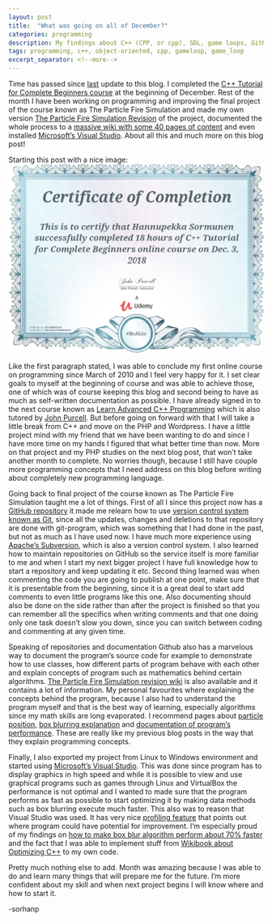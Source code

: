 ```yaml
---
layout: post
title:  "What was going on all of December?"
categories: programming
description: My findings about C++ (CPP, or cpp), SDL, game loops, GitHub documenting, code documentation and writing code wiki's
tags: programming, c++, object-oriented, cpp, gameloop, game_loop
excerpt_separator: <!--more-->
---
```


[last]:/programming/2018/11/30/Monthy-Recap-November.html
[particlefire_home_page]:https://sorhanp.github.io/particlefire-revision/
[cppbeginners]:https://www.udemy.com/share/1000sQBEUccF1bRX4=/
[visual_studio]:https://visualstudio.microsoft.com/
[wiki_particlefire]:https://github.com/sorhanp/particlefire-revision/wiki
[johnpurcell]:https://caveofprogramming.com/
[sdl]:https://www.libsdl.org/
[cppadvanced]:https://www.udemy.com/share/1000MSBEUccF1bRX4=/
[github_repo]:https://github.com/sorhanp/particlefire-revision
[git]:https://git-scm.com/
[subversion]:https://subversion.apache.org/
[particle_position]:https://github.com/sorhanp/particlefire-revision/wiki/Position-and-movement
[box_blur]:https://github.com/sorhanp/particlefire-revision/wiki/Box-blur
[performance_overview]:https://github.com/sorhanp/particlefire-revision/wiki/Performance-overview
[performance_boxblur]:https://github.com/sorhanp/particlefire-revision/wiki/Performance-overview#improving-the-box-blur-algorithm
[cpp_optimizer]:https://en.wikibooks.org/wiki/Optimizing_C%2B%2B
[vs_profiler]:https://docs.microsoft.com/en-us/visualstudio/profiling/profiling-feature-tour?view=vs-2017

Time has passed since [last][last] update to this blog. I completed the [C++ Tutorial for Complete Beginners course][cppbeginners] at the beginning of December. Rest of the month I have been working on programming and improving the final project of the course known as The Particle Fire Simulation and made my own version [The Particle Fire Simulation Revision][particlefire_home_page] of the project, documented the whole process to a [massive wiki with some 40 pages of content][wiki_particlefire] and even installed [Microsoft’s Visual Studio][visual_studio]. About all this and much more on this blog post!<!--more-->

Starting this post with a nice image:
![Classes with inheritance](/assets/certificate.png)

Like the first paragraph stated, I was able to conclude my first online course on programming since March of 2010 and I feel very happy for it. I set clear goals to myself at the beginning of course and was able to achieve those, one of which was of course keeping this blog and second being to have as much as self-written documentation as possible. I have already signed in to the next course known as [Learn Advanced C++ Programming][cppadvanced] which is also tutored by [John Purcell][johnpurcell]. But before going on forward with that I will take a little break from C++ and move on the PHP and Wordpress. I have a little project mind with my friend that we have been wanting to do and since I have more time on my hands I figured that what better time than now. More on that project and my PHP studies on the next blog post, that won’t take another month to complete. No worries though, because I still have couple more programming concepts that I need address on this blog before writing about completely new programming language.

Going back to final project of the course known as The Particle Fire Simulation taught me a lot of things. First of all I since this project now has a [GitHub repository][github_repo] it made me relearn how to use [version control system known as Git][git], since all the updates, changes and deletions to that repository are done with git-program, which was something that I had done in the past, but not as much as I have used now. I have much more experience using [Apache’s Subversion][subversion], which is also a version control system. I also learned how to maintain repositories on GitHub so the service itself is more familiar to me and when I start my next bigger project I have full knowledge how to start a repository and keep updating it etc. Second thing learned was when commenting the code you are going to publish at one point, make sure that it is presentable from the beginning, since it is a great deal to start add comments to even little programs like this one. Also documenting should also be done on the side rather than after the project is finished so that you can remember all the specifics when writing comments and that one doing only one task doesn’t slow you down, since you can switch between coding and commenting at any given time.

Speaking of repositories and documentation Github also has a marvelous way to document the program’s source code for example to demonstrate how to use classes, how different parts of program behave with each other and explain concepts of program such as mathematics behind certain algorithms. [The Particle Fire Simulation revision wiki][wiki_particlefire] is also available and it contains a lot of information. My personal favourites where explaining the concepts behind the program, because I also had to understand the program myself and that is the best way of learning, especially algorithms since my math skills are long evaporated. I recommend pages about [particle position][particle_position], [box blurring explanation][box_blur] and [documentation of program’s performance][performance_overview]. These are really like my previous blog posts in the way that they explain programming concepts.

Finally, I also exported my project from Linux to Windows environment and started using [Microsoft’s Visual Studio][visual_studio]. This was done since program has to display graphics in high speed and while it is possible to view and use graphical programs such as  games through Linux and VirtualBox the performance is not optimal and I wanted to made sure that the program performs as fast as possible to start optimizing it by making data methods such as box blurring execute much faster. This also was to reason that Visual Studio was used. It has very nice [profiling feature][vs_profiler] that points out where program could have potential for improvement. I’m especially proud of my findings on [how to make box blur algorithm perform about 70% faster][performance_boxblur] and the fact that I was able to implement stuff from [Wikibook about Optimizing C++][cpp_optimizer] to my own code.

Pretty much nothing else to add. Month was amazing because I was able to do and learn many things that will prepare me for the future. I’m more confident about my skill and when next project begins I will know where and how to start it.

-sorhanp